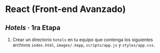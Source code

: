 # React (Front-end Avanzado)

## _Hotels_ · 1ra Etapa

1. Crear un directorio `hotels` en tu equipo que contenga los siguientes archivos `index.html`, `images/.kepp`, `scripts/app.js` y `styles/app.css`.


